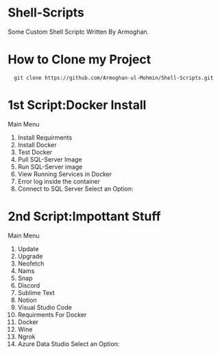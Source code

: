# Shell-Scripts
Some Custom Shell Scriptc Written By Armoghan.

# How to Clone my Project
      git clone https://github.com/Armoghan-ul-Mohmin/Shell-Scripts.git

# 1st Script:Docker Install   

   Main Menu
1. Install Requirments
2. Install Docker
3. Test Docker
4. Pull SQL-Server Image
5. Run SQL-Server image
6. View Running Services in Docker
7. Error log inside the container
8. Connect to SQL Server
Select an Option:


# 2nd Script:Impottant Stuff

   Main Menu            
1.  Update
2.  Upgrade
3.  Neofetch
4.  Nams
5.  Snap
6.  Discord
7.  Sublime Text
8.  Notion
9.  Visual Studio Code
10. Requirments For Docker
11. Docker
12. Wine
13. Ngrok
14. Azure Data Studio
Select an Option:
